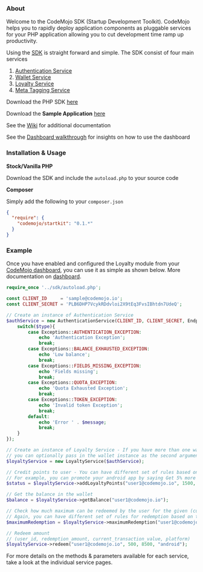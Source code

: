 ### About

Welcome to the CodeMojo SDK (Startup Development Toolkit). CodeMojo helps you to rapidly deploy application components as pluggable services for your PHP application allowing you to cut development time ramp up productivity.

Using the [SDK](https://github.com/codemojo-dr/php-sdk/archive/master.zip) is straight forward and simple. The SDK consist of four main services

1. [Authentication Service](https://github.com/codemojo-dr/startkit-php-sdk/wiki/Authentication-Service)
2. [Wallet Service](https://github.com/codemojo-dr/startkit-php-sdk/wiki/Wallet-Service)
3. [Loyalty Service](https://github.com/codemojo-dr/startkit-php-sdk/wiki/Loyalty-Service)
4. [Meta Tagging Service](https://github.com/codemojo-dr/startkit-php-sdk/wiki/Meta-Service) 

Download the PHP SDK [here](https://github.com/codemojo-dr/php-sdk/archive/master.zip)

Download the **Sample Application** [here](https://github.com/codemojo-dr/startkit-php-sample/archive/master.zip)

See the [Wiki](https://github.com/codemojo-dr/startkit-php-sdk/wiki) for additional documentation

See the [Dashboard walkthrough](https://github.com/codemojo-dr/startkit-php-sdk/wiki/Dashboard) for insights on how to use the dashboard

### Installation & Usage

**Stock/Vanilla PHP**

Download the SDK and include the `autoload.php` to your source code

**Composer**

Simply add the following to your `composer.json`

```json
{
  "require": {
    "codemojo/startkit": "0.1.*"
  }
}
```

### Example
Once you have enabled and configured the Loyalty module from your [CodeMojo dashboard](https://dashboard.codemojo.io), you can use it as simple as shown below. More documentation on [dashboard](https://github.com/codemojo-dr/startkit-php-sdk/wiki/Dashboard).

```php    
require_once '../sdk/autoload.php';

const CLIENT_ID     = 'sample@codemojo.io';
const CLIENT_SECRET = 'PLB6DHP7VcykRDdvloi2X9tEq3FvsIBhtdn7UdeQ';

// Create an instance of Authentication Service
$authService = new AuthenticationService(CLIENT_ID, CLIENT_SECRET, Endpoints::LOCAL, function($type, $message){
    switch($type){
        case Exceptions::AUTHENTICATION_EXCEPTION:
            echo 'Authentication Exception';
            break;
        case Exceptions::BALANCE_EXHAUSTED_EXCEPTION:
            echo 'Low balance';
            break;
        case Exceptions::FIELDS_MISSING_EXCEPTION:
            echo 'Fields missing';
            break;
        case Exceptions::QUOTA_EXCEPTION:
            echo 'Quota Exhausted Exception';
            break;
        case Exceptions::TOKEN_EXCEPTION:
            echo 'Invalid token Exception';
            break;
        default:
            echo 'Error ' . $message;
            break;
    }
});

// Create an instance of Loyalty Service - If you have more than one wallet service,
// you can optionally pass in the wallet instance as the second argument
$loyaltyService = new LoyaltyService($authService);

// Credit points to user - You can have different set of rules based on the platform
// For example, you can promote your android app by saying Get 5% more cashback when you transact through the Android app
$status = $loyaltyService->addLoyaltyPoints("user1@codemojo.io", 1500, "android", "", 7, "Cashback for Order no. 1231");

// Get the balance in the wallet
$balance = $loyaltyService->getBalance("user1@codemojo.io");

// Check how much maximum can be redeemed by the user for the given (current) transaction value
// Again, you can have different set of rules for redemption based on the platform
$maximumRedemption = $loyaltyService->maximumRedemption("user1@codemojo.io",8500);

// Redeem amount
// (user_id, redemption_amount, current_transaction_value, platform)
$loyaltyService->redeem("user1@codemojo.io", 500, 8500, "android");

```
For more details on the methods & parameters available for each service, take a look at the individual service pages.

